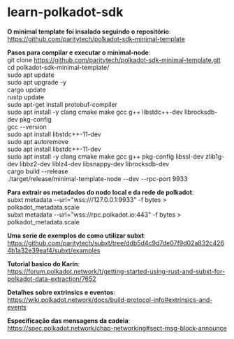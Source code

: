 # learn-polkadot-sdk


**O minimal template foi insalado seguindo o repositório**:
<br> https://github.com/paritytech/polkadot-sdk-minimal-template

**Pasos para compilar e executar o minimal-node**:
<br> git clone https://github.com/paritytech/polkadot-sdk-minimal-template.git
<br> cd polkadot-sdk-minimal-template/
<br> sudo apt update
<br> sudo apt upgrade -y
<br> cargo update
<br> rustp update
<br> sudo apt-get install protobuf-compiler
<br> sudo apt install -y clang cmake make gcc g++ libstdc++-dev librocksdb-dev pkg-config
<br> gcc --version
<br> sudo apt install libstdc++-11-dev
<br> sudo apt autoremove
<br> sudo apt install libstdc++-11-dev
<br> sudo apt install -y clang cmake make gcc g++ pkg-config libssl-dev zlib1g-dev libbz2-dev liblz4-dev libsnappy-dev librocksdb-dev
<br> cargo build --release
<br> ./target/release/minimal-template-node --dev --rpc-port 9933

**Para extrair os metadados do nodo local e da rede de polkadot**:
<br> subxt metadata --url="wss:///127.0.0.1:9933" -f bytes > polkadot_metadata.scale
<br> subxt metadata --url="wss://rpc.polkadot.io:443" -f bytes > polkadot_metadata.scale


**Uma serie de exemplos de como utilizar subxt**:
<br> https://github.com/paritytech/subxt/tree/ddb5d4c9d7de07f9d02a832c4264b1a32e39eaf4/subxt/examples


**Tutorial basico do Karin**:
<br> https://forum.polkadot.network/t/getting-started-using-rust-and-subxt-for-polkadot-data-extraction/7652


**Detalhes sobre extrinsics e eventos**:
<br> https://wiki.polkadot.network/docs/build-protocol-info#extrinsics-and-events


**Especificação das mensagens da cadeia**:
<br> https://spec.polkadot.network/chap-networking#sect-msg-block-announce


